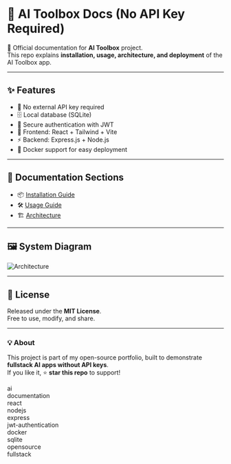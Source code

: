# 🚀 AI Toolbox Docs (No API Key Required)

📖 Official documentation for **AI Toolbox** project.  
This repo explains **installation, usage, architecture, and deployment** of the AI Toolbox app.

---

## ✨ Features
- 🚀 No external API key required
- 🗄️ Local database (SQLite)
- 🔐 Secure authentication with JWT
- 🎨 Frontend: React + Tailwind + Vite
- ⚡ Backend: Express.js + Node.js
- 🐳 Docker support for easy deployment

---

## 📂 Documentation Sections
- 📦 [Installation Guide](./INSTALLATION.md)  
- 🛠 [Usage Guide](./USAGE.md)  
- 🏗 [Architecture](./ARCHITECTURE.md)  

---

## 🖼 System Diagram
![Architecture](./IMAGES/architecture.png)

---

## 📜 License
Released under the **MIT License**.  
Free to use, modify, and share.  

---

### 💡 About
This project is part of my open-source portfolio, built to demonstrate **fullstack AI apps without API keys**.  
If you like it, ⭐ **star this repo** to support!




ai  
documentation  
react  
nodejs  
express  
jwt-authentication  
docker  
sqlite  
opensource  
fullstack  
